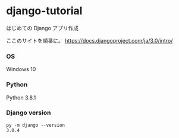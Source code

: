 # django-tutorial
はじめての Django アプリ作成

ここのサイトを順番に。
https://docs.djangoproject.com/ja/3.0/intro/

### OS

Windows 10

### Python

Python 3.8.1

### Django version

```
py -m django --version
3.0.4
```
